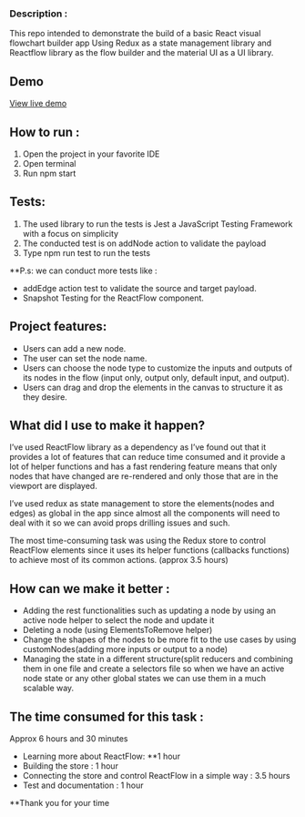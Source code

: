  ### Description : 
This repo intended to demonstrate the build of a basic React visual flowchart builder app
Using Redux as a state management library and Reactflow library as the flow builder and the material UI as a UI library.
 ## Demo
 [View live demo](https://majdmaihoub1.github.io/react-flow-builder-test/)

## How to run :
1. Open the project in your favorite IDE
2. Open terminal 
3. Run npm start

## Tests:
1. The used library to run the tests is Jest a JavaScript Testing Framework with a focus on simplicity
2. The conducted test is on addNode action to validate the payload
3. Type npm run test to run the tests

**P.s: we can conduct more tests like :
- addEdge action test to validate the source and target payload.
- Snapshot Testing for the ReactFlow component.

## Project features:
- Users can add a new node.
- The user can set the node name.
- Users can choose the node type to customize the inputs and outputs of its nodes in the flow (input only, output only, default input, and output).
- Users can drag and drop the elements in the canvas to structure it as they desire.

## What did I use to make it happen?

I’ve used ReactFlow library as a dependency as I’ve found out that it provides a lot of features that can reduce time consumed and it provide a lot of helper functions and has a fast rendering feature means that only nodes that have changed are re-rendered and only those that are in the viewport are displayed.

I’ve used redux as state management to store the elements(nodes and edges) as global in the app since almost all the components will need to deal with it so we can avoid props drilling issues and such. 

The most time-consuming task was using the Redux store to control ReactFlow elements since it uses its helper functions (callbacks functions) to achieve most of its common actions.
(approx 3.5 hours)


 ## How can we make it better :
- Adding the rest functionalities such as updating a node by using an active node helper to select the node and update it
- Deleting a node (using ElementsToRemove helper)
- Change the shapes of the nodes to be more fit to the use cases by using customNodes(adding more inputs or output to a node)
- Managing the state in a different structure(split reducers and combining them in one file and create a selectors file so when we have an active node state or any other global states we can use them in a much scalable way.

## The time consumed for this task :
Approx 6 hours and 30 minutes
- Learning more about ReactFlow: **1 hour
- Building the store : 1 hour
- Connecting the store and control ReactFlow in a simple way : 3.5 hours
- Test and documentation : 1 hour



**Thank you for your time







